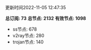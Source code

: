 更新时间2022-11-05 12:47:35

**总订阅: 73**
**总节点: 2132**
**有效节点: 1098**
- ss节点: 678
- v2ray节点: 280
- trojan节点: 140
